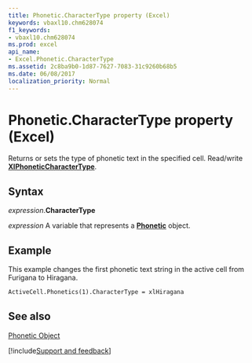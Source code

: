 ```yaml
---
title: Phonetic.CharacterType property (Excel)
keywords: vbaxl10.chm628074
f1_keywords:
- vbaxl10.chm628074
ms.prod: excel
api_name:
- Excel.Phonetic.CharacterType
ms.assetid: 2c8ba9b0-1d87-7627-7083-31c9260b68b5
ms.date: 06/08/2017
localization_priority: Normal
---
```



# Phonetic.CharacterType property (Excel)

Returns or sets the type of phonetic text in the specified cell. Read/write  **[XlPhoneticCharacterType](Excel.XlPhoneticCharacterType.md)**.


## Syntax

_expression_.**CharacterType**

_expression_ A variable that represents a **[Phonetic](Excel.Phonetic.md)** object.


## Example

This example changes the first phonetic text string in the active cell from Furigana to Hiragana.


```vb
ActiveCell.Phonetics(1).CharacterType = xlHiragana
```


## See also


[Phonetic Object](Excel.Phonetic.md)

[!include[Support and feedback](~/includes/feedback-boilerplate.md)]